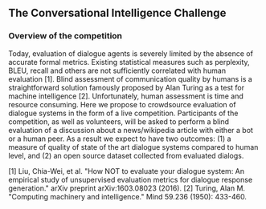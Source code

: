 ## The Conversational Intelligence Challenge

### Overview of the competition

Today, evaluation of dialogue agents is severely limited by the absence of accurate formal metrics. Existing statistical measures such as perplexity, BLEU, recall and others are not sufficiently correlated with human evaluation [1]. Blind assessment of communication quality by humans is a straightforward solution famously proposed by Alan Turing as a test for machine intelligence [2]. Unfortunately, human assessment is time and resource consuming. Here we propose to crowdsource evaluation of dialogue systems in the form of a live competition. Participants of the competition, as well as volunteers, will be asked to perform a blind evaluation of a discussion about a news/wikipedia article with either a bot or a human peer. As a result we expect to have two outcomes: (1) a measure of quality of state of the art dialogue systems compared to human level, and (2) an open source dataset collected from evaluated dialogs.

[1] Liu, Chia-Wei, et al. "How NOT to evaluate your dialogue system: An empirical study of unsupervised evaluation metrics for dialogue response generation." arXiv preprint arXiv:1603.08023 (2016).
[2] Turing, Alan M. "Computing machinery and intelligence." Mind 59.236 (1950): 433-460.
